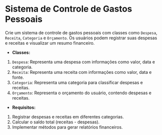 # Sistema de Controle de Gastos Pessoais

Crie um sistema de controle de gastos pessoais com classes como `Despesa`, `Receita`, `Categoria` e `Orçamento`. Os usuários podem registrar suas despesas e receitas e visualizar um resumo financeiro.

- **Classes:**

1. `Despesa`: Representa uma despesa com informações como valor, data e categoria.
2. `Receita`: Representa uma receita com informações como valor, data e fonte.
3. `Categoria`: Representa uma categoria para classificar despesas e receitas.
4. `Orçamento`: Representa o orçamento do usuário, contendo despesas e receitas.

- **Requisitos:**

1. Registrar despesas e receitas em diferentes categorias.
2. Calcular o saldo total (receitas - despesas).
3. Implementar métodos para gerar relatórios financeiros.